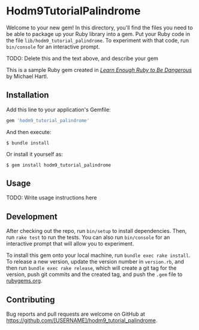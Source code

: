 # Hodm9TutorialPalindrome

Welcome to your new gem! In this directory, you'll find the files you need to be able to package up your Ruby library into a gem. Put your Ruby code in the file `lib/hodm9_tutorial_palindrome`. To experiment with that code, run `bin/console` for an interactive prompt.

TODO: Delete this and the text above, and describe your gem

This is a sample Ruby gem created in [*Learn Enough Ruby to Be Dangerous*](https://www.learnenough.com/ruby-tutorial) by Michael Hartl.

## Installation

Add this line to your application's Gemfile:

```ruby
gem 'hodm9_tutorial_palindrome'
```

And then execute:

    $ bundle install

Or install it yourself as:

    $ gem install hodm9_tutorial_palindrome

## Usage

TODO: Write usage instructions here

## Development

After checking out the repo, run `bin/setup` to install dependencies. Then, run `rake test` to run the tests. You can also run `bin/console` for an interactive prompt that will allow you to experiment.

To install this gem onto your local machine, run `bundle exec rake install`. To release a new version, update the version number in `version.rb`, and then run `bundle exec rake release`, which will create a git tag for the version, push git commits and the created tag, and push the `.gem` file to [rubygems.org](https://rubygems.org).

## Contributing

Bug reports and pull requests are welcome on GitHub at https://github.com/[USERNAME]/hodm9_tutorial_palindrome.
